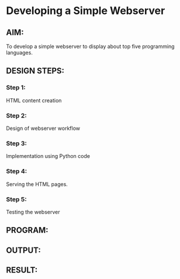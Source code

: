 # Developing a Simple Webserver

## AIM:

To develop a simple webserver to display about top five programming languages.

## DESIGN STEPS:

### Step 1:

HTML content creation

### Step 2:

Design of webserver workflow

### Step 3:

Implementation using Python code

### Step 4:

Serving the HTML pages.

### Step 5:

Testing the webserver

## PROGRAM:

## OUTPUT:

## RESULT:
